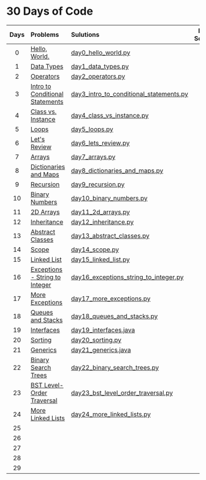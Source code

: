 # 30 Days of Code

| Days | Problems | Sulutions | Max Scores | Difficulty |
|:----:|:---------|:----------|:----------:|:----------:|
| 0 | [Hello, World.](https://www.hackerrank.com/challenges/30-hello-world/problem) | [day0_hello_world.py](https://github.com/quqixun/Hackerrank_Python/blob/master/30%20Days%20of%20Code/day0_hello_world.py) | 30 | Easy |
| 1 | [Data Types](https://www.hackerrank.com/challenges/30-data-types/problem) | [day1_data_types.py](https://github.com/quqixun/Hackerrank_Python/blob/master/30%20Days%20of%20Code/day1_data_types.py) | 30 | Easy |
| 2 | [Operators](https://www.hackerrank.com/challenges/30-operators/problem) | [day2_operators.py](https://github.com/quqixun/Hackerrank_Python/blob/master/30%20Days%20of%20Code/day2_operators.py) | 30 | Easy |
| 3 | [Intro to Conditional Statements](https://www.hackerrank.com/challenges/30-conditional-statements/problem) | [day3_intro_to_conditional_statements.py](https://github.com/quqixun/Hackerrank_Python/blob/master/30%20Days%20of%20Code/day3_intro_to_conditional_statements.py) | 30 | Easy |
| 4 | [Class vs. Instance](https://www.hackerrank.com/challenges/30-class-vs-instance/problem) | [day4_class_vs_instance.py](https://github.com/quqixun/Hackerrank_Python/blob/master/30%20Days%20of%20Code/day4_class_vs_instance.py) | 30 | Easy |
| 5 | [Loops](https://www.hackerrank.com/challenges/30-loops/problem) | [day5_loops.py](https://github.com/quqixun/Hackerrank_Python/blob/master/30%20Days%20of%20Code/day5_loops.py) | 30 | Easy |
| 6 | [Let's Review](https://www.hackerrank.com/challenges/30-review-loop/problem) | [day6_lets_review.py](https://github.com/quqixun/Hackerrank_Python/blob/master/30%20Days%20of%20Code/day6_lets_review.py) | 30 | Easy |
| 7 | [Arrays](https://www.hackerrank.com/challenges/30-arrays/problem) | [day7_arrays.py](https://github.com/quqixun/Hackerrank_Python/blob/master/30%20Days%20of%20Code/day7_arrays.py) | 30 | Easy |
| 8 | [Dictionaries and Maps](https://www.hackerrank.com/challenges/30-dictionaries-and-maps/problem) | [day8_dictionaries_and_maps.py](https://github.com/quqixun/Hackerrank_Python/blob/master/30%20Days%20of%20Code/day8_dictionaries_and_maps.py) | 30 | Easy |
| 9 | [Recursion](https://www.hackerrank.com/challenges/30-recursion/problem) | [day9_recursion.py](https://github.com/quqixun/Hackerrank_Python/blob/master/30%20Days%20of%20Code/day9_recursion.py) | 30 | Easy |
| 10 | [Binary Numbers](https://www.hackerrank.com/challenges/30-binary-numbers/tutorial) | [day10_binary_numbers.py](https://github.com/quqixun/Hackerrank_Python/blob/master/30%20Days%20of%20Code/day10_binary_numbers.py) | 30 | Easy |
| 11 | [2D Arrays](https://www.hackerrank.com/challenges/30-2d-arrays/tutorial) | [day11_2d_arrays.py](https://github.com/quqixun/Hackerrank_Python/blob/master/30%20Days%20of%20Code/day11_2d_arrays.py) | 30 | Easy |
| 12 | [Inheritance](https://www.hackerrank.com/challenges/30-inheritance/tutorial) | [day12_inheritance.py](https://github.com/quqixun/Hackerrank_Python/blob/master/30%20Days%20of%20Code/day12_inheritance.py) | 30 | Easy |
| 13 | [Abstract Classes](https://www.hackerrank.com/challenges/30-abstract-classes/tutorial) | [day13_abstract_classes.py](https://github.com/quqixun/Hackerrank_Python/blob/master/30%20Days%20of%20Code/day13_abstract_classes.py) | 30 | Easy |
| 14 | [Scope](https://www.hackerrank.com/challenges/30-scope/tutorial) | [day14_scope.py](https://github.com/quqixun/Hackerrank_Python/blob/master/30%20Days%20of%20Code/day14_scope.py) | 30 | Easy |
| 15 | [Linked List](https://www.hackerrank.com/challenges/30-linked-list/tutorial) | [day15_linked_list.py](https://github.com/quqixun/Hackerrank_Python/blob/master/30%20Days%20of%20Code/day15_linked_list.py) | 30 | Easy |
| 16 | [Exceptions - String to Integer](https://www.hackerrank.com/challenges/30-exceptions-string-to-integer/tutorial) | [day16_exceptions_string_to_integer.py](https://github.com/quqixun/Hackerrank_Python/blob/master/30%20Days%20of%20Code/day16_exceptions_string_to_integer.py) | 30 | Easy |
| 17 | [More Exceptions](https://www.hackerrank.com/challenges/30-more-exceptions/tutorial) | [day17_more_exceptions.py](https://github.com/quqixun/Hackerrank_Python/blob/master/30%20Days%20of%20Code/day17_more_exceptions.py) | 30 | Easy |
| 18 | [Queues and Stacks](https://www.hackerrank.com/challenges/30-queues-stacks/tutorial) | [day18_queues_and_stacks.py](https://github.com/quqixun/Hackerrank_Python/blob/master/30%20Days%20of%20Code/day18_queues_and_stacks.py) | 30 | Easy |
| 19 | [Interfaces](https://www.hackerrank.com/challenges/30-interfaces/tutorial) | [day19_interfaces.java](https://github.com/quqixun/Hackerrank_Python/blob/master/30%20Days%20of%20Code/day19_interfaces.java) | 30 | Easy |
| 20 | [Sorting](https://www.hackerrank.com/challenges/30-sorting/tutorial) | [day20_sorting.py](https://github.com/quqixun/Hackerrank_Python/blob/master/30%20Days%20of%20Code/day20_sorting.py) | 30 | Easy |
| 21 | [Generics](https://www.hackerrank.com/challenges/30-generics/tutorial) | [day21_generics.java](https://github.com/quqixun/Hackerrank_Python/blob/master/30%20Days%20of%20Code/day21_generics.java) | 30 | Easy |
| 22 | [Binary Search Trees](https://www.hackerrank.com/challenges/30-binary-search-trees/tutorial) | [day22_binary_search_trees.py](https://github.com/quqixun/Hackerrank_Python/blob/master/30%20Days%20of%20Code/day22_binary_search_trees.py) | 30 | Easy |
| 23 | [BST Level-Order Traversal](https://www.hackerrank.com/challenges/30-binary-trees/tutorial) | [day23_bst_level_order_traversal.py](https://github.com/quqixun/Hackerrank_Python/blob/master/30%20Days%20of%20Code/day23_bst_level_order_traversal.py) | 30 | Easy |
| 24 | [More Linked Lists](https://www.hackerrank.com/challenges/30-linked-list-deletion/problem) | [day24_more_linked_lists.py](https://github.com/quqixun/Hackerrank_Python/blob/master/30%20Days%20of%20Code/day24_more_linked_lists.py) | 30 | Easy |
| 25 | []() | []() | 30 | Easy |
| 26 | []() | []() | 30 | Easy |
| 27 | []() | []() | 30 | Easy |
| 28 | []() | []() | 30 | Easy |
| 29 | []() | []() | 30 | Easy |
